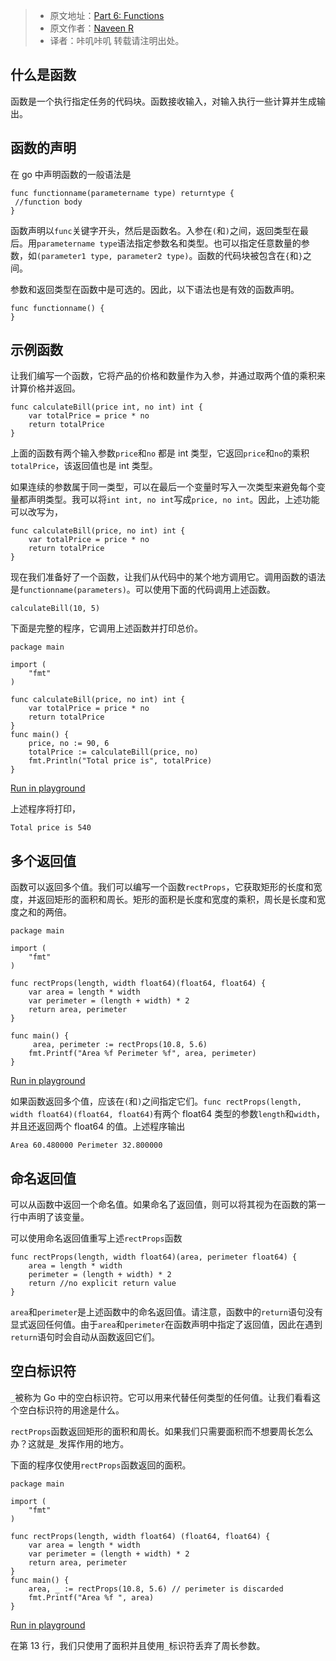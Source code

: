 > * 原文地址：[Part 6: Functions](https://golangbot.com/functions/)
> * 原文作者：[Naveen R](https://golangbot.com/about/)
> * 译者：咔叽咔叽
转载请注明出处。

## 什么是函数
函数是一个执行指定任务的代码块。函数接收输入，对输入执行一些计算并生成输出。

## 函数的声明
在 go 中声明函数的一般语法是

```golang
func functionname(parametername type) returntype {  
 //function body
}
```

函数声明以`func`关键字开头，然后是函数名。入参在`(`和`)`之间，返回类型在最后。用`parametername type`语法指定参数名和类型。也可以指定任意数量的参数，如`(parameter1 type, parameter2 type)`。函数的代码块被包含在`{`和`}`之间。

参数和返回类型在函数中是可选的。因此，以下语法也是有效的函数声明。

```golang
func functionname() {  
}
```

## 示例函数
让我们编写一个函数，它将产品的价格和数量作为入参，并通过取两个值的乘积来计算价格并返回。

```golang
func calculateBill(price int, no int) int {  
    var totalPrice = price * no
    return totalPrice
}
```

上面的函数有两个输入参数`price`和`no` 都是 int 类型，它返回`price`和`no`的乘积`totalPrice`，该返回值也是 int 类型。

如果连续的参数属于同一类型，可以在最后一个变量时写入一次类型来避免每个变量都声明类型。我可以将`int int, no int`写成`price, no int`。因此，上述功能可以改写为，

```golang
func calculateBill(price, no int) int {  
    var totalPrice = price * no
    return totalPrice
}
```

现在我们准备好了一个函数，让我们从代码中的某个地方调用它。调用函数的语法是`functionname(parameters)`。可以使用下面的代码调用上述函数。

```golang
calculateBill(10, 5)  
```

下面是完整的程序，它调用上述函数并打印总价。

```golang
package main

import (  
    "fmt"
)

func calculateBill(price, no int) int {  
    var totalPrice = price * no
    return totalPrice
}
func main() {  
    price, no := 90, 6
    totalPrice := calculateBill(price, no)
    fmt.Println("Total price is", totalPrice)
}
```
[Run in playground](https://play.golang.org/p/YJlW3g-VZH)

上述程序将打印，

```plain
Total price is 540  
```

## 多个返回值
函数可以返回多个值。我们可以编写一个函数`rectProps`，它获取矩形的长度和宽度，并返回矩形的面积和周长。矩形的面积是长度和宽度的乘积，周长是长度和宽度之和的两倍。

```golang
package main

import (  
    "fmt"
)

func rectProps(length, width float64)(float64, float64) {  
    var area = length * width
    var perimeter = (length + width) * 2
    return area, perimeter
}

func main() {  
     area, perimeter := rectProps(10.8, 5.6)
    fmt.Printf("Area %f Perimeter %f", area, perimeter) 
}
```
[Run in playground](https://play.golang.org/p/qAftE_yke_)

如果函数返回多个值，应该在`(`和`)`之间指定它们。`func rectProps(length, width float64)(float64, float64)`有两个 float64 类型的参数`length`和`width`，并且还返回两个 float64 的值。上述程序输出

```plain
Area 60.480000 Perimeter 32.800000  
```

## 命名返回值
可以从函数中返回一个命名值。如果命名了返回值，则可以将其视为在函数的第一行中声明了该变量。

可以使用命名返回值重写上述`rectProps`函数

```golang
func rectProps(length, width float64)(area, perimeter float64) {  
    area = length * width
    perimeter = (length + width) * 2
    return //no explicit return value
}
```

`area`和`perimeter`是上述函数中的命名返回值。请注意，函数中的`return`语句没有显式返回任何值。由于`area`和`perimeter`在函数声明中指定了返回值，因此在遇到`return`语句时会自动从函数返回它们。

## 空白标识符
`_`被称为 Go 中的空白标识符。它可以用来代替任何类型的任何值。让我们看看这个空白标识符的用途是什么。

`rectProps`函数返回矩形的面积和周长。如果我们只需要面积而不想要周长怎么办？这就是`_`发挥作用的地方。

下面的程序仅使用`rectProps`函数返回的面积。

```golang
package main

import (  
    "fmt"
)

func rectProps(length, width float64) (float64, float64) {  
    var area = length * width
    var perimeter = (length + width) * 2
    return area, perimeter
}
func main() {  
    area, _ := rectProps(10.8, 5.6) // perimeter is discarded
    fmt.Printf("Area %f ", area)
}
```
[Run in playground](https://play.golang.org/p/IkugSH1jIt)

在第 13 行，我们只使用了面积并且使用`_`标识符丢弃了周长参数。









